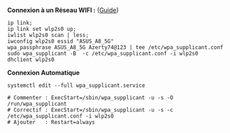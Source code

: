 **Connexion à un Réseau WIFI :** ([Guide](https://www.linuxbabe.com/command-line/ubuntu-server-16-04-wifi-wpa-supplicant))
```
ip link;
ip link set wlp2s0 up;
iwlist wlp2s0 scan | less;
iwconfig wlp2s0 essid "ASUS_A8_5G"
wpa_passphrase ASUS_A8_5G Azerty74@123 | tee /etc/wpa_supplicant.conf
sudo wpa_supplicant -B  -c /etc/wpa_supplicant.conf -i wlp2s0
dhclient wlp2s0
```


**Connexion Automatique**
```
systemctl edit --full wpa_supplicant.service

# Commenter : ExecStart=/sbin/wpa_supplicant -u -s -O /run/wpa_supplicant
# Correctif : ExecStart=/sbin/wpa_supplicant -u -s -c /etc/wpa_supplicant.conf -i wlp2s0
# Ajouter   : Restart=always
```
